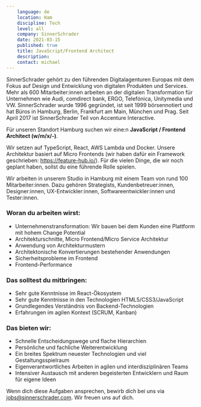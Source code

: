 ```yaml
---
    language: de
    location: Ham
    discipline: Tech
    level: all
    company: SinnerSchrader
    date: 2021-03-15
    published: true
    title: JavaScript/Frontend Architect
    description: 
    contact: michael
---
```


SinnerSchrader gehört zu den führenden Digitalagenturen Europas mit dem Fokus auf Design und Entwicklung von digitalen Produkten und Services. Mehr als 600 Mitarbeiter:innen arbeiten an der digitalen Transformation für Unternehmen wie Audi, comdirect bank, ERGO, Telefónica, Unitymedia und VW. SinnerSchrader wurde 1996 gegründet, ist seit 1999 börsennotiert und hat Büros in Hamburg, Berlin, Frankfurt am Main, München und Prag. Seit April 2017 ist SinnerSchrader Teil von Accenture Interactive.

Für unseren Standort Hamburg suchen wir eine:n **JavaScript / Frontend Architect (w/m/x/-)**.

Wir setzen auf TypeScript, React, AWS Lambda und Docker. Unsere Architektur basiert auf Micro Frontends (wir haben dafür ein Framework geschrieben: https://feature-hub.io/). Für die vielen Dinge, die wir noch geplant haben, sollst du eine führende Rolle spielen.

Wir arbeiten in unserem Studio in Hamburg mit einem Team von rund 100 Mitarbeiter:innen. Dazu gehören Strategists, Kundenbetreuer:innen, Designer:innen, UX-Entwickler:innen, Softwareentwickler:innen und Tester:innen.

### Woran du arbeiten wirst:

- Unternehmenstransformation: Wir bauen bei dem Kunden eine Plattform mit hohem Change Potential
- Architekturschnitte, Micro Frontend/Micro Service Architektur
- Anwendung von Architekturmustern
- Architektonische Konvertierungen bestehender Anwendungen
- Sicherheitsprobleme im Frontend
- Frontend-Performance

### Das solltest du mitbringen:

- Sehr gute Kenntnisse im React-Ökosystem
- Sehr gute Kenntnisse in den Technologien HTML5/CSS3/JavaScript
- Grundlegendes Verständnis von Backend-Technologien
- Erfahrungen im agilen Kontext (SCRUM, Kanban)

### Das bieten wir:

- Schnelle Entscheidungswege und flache Hierarchien
- Persönliche und fachliche Weiterentwicklung
- Ein breites Spektrum neuester Technologien und viel Gestaltungsspielraum
- Eigenverantwortliches Arbeiten in agilen und interdisziplinären Teams
- Intensiver Austausch mit anderen begeisterten Entwicklern und Raum für eigene Ideen

Wenn dich diese Aufgaben ansprechen, bewirb dich bei uns via <jobs@sinnerschrader.com>. Wir freuen uns auf dich. 
